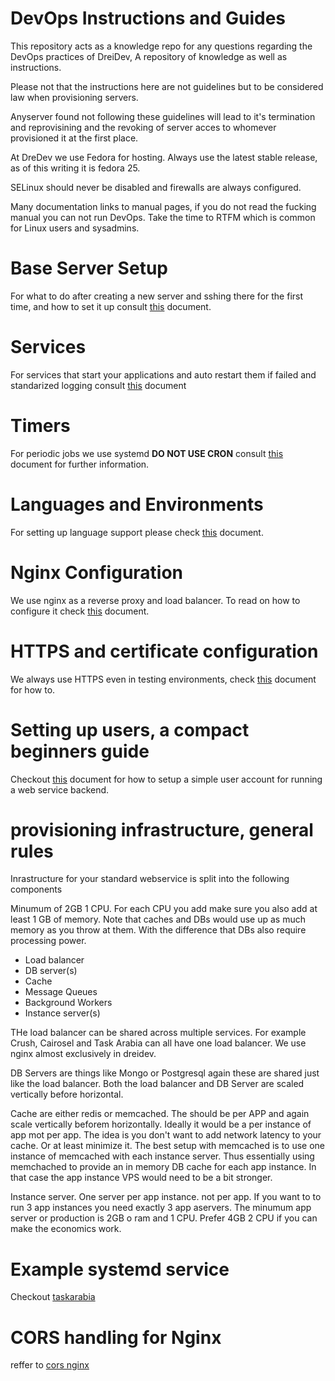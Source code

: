 DevOps Instructions and Guides
==============================


This repository acts as a knowledge repo for any questions regarding the DevOps practices of DreiDev,
A repository of knowledge as well as instructions.

Please not that the instructions here are not guidelines but to be considered law when provisioning servers.

Anyserver found not following these guidelines will lead to it's termination and reprovisining and the revoking of server acces to whomever provisioned it at the first place.



At DreDev we use Fedora for hosting. Always use the latest stable release, as of this writing it is fedora 25.

SELinux should never be disabled and firewalls are always configured.


Many documentation links to manual pages, if you do not read the fucking manual you can not run DevOps.
Take the time to RTFM which is common for Linux users and sysadmins.


# Base Server Setup

For what to do after creating a new server and sshing there for the first time, and how to set it up consult
[this](generic/README.md) document.


# Services


For services that start your applications and auto restart them if failed and standarized logging consult [this](generic/SERVICES.md) document

# Timers


For periodic jobs we use systemd **DO NOT USE CRON** consult [this](generic/TIMERS.md) document for further information.


# Languages and Environments

For setting up language support please check [this](languages/README.md) document.



# Nginx Configuration

We use nginx as a reverse proxy and load balancer. To read on how to configure it check [this](nginx/README.md) document.


# HTTPS and certificate configuration

We always use HTTPS even in testing environments, check [this](nginx/HTTPS.md) document for how to.




# Setting up users, a compact beginners guide

Checkout [this](users-and-permissions/simple-user-creation.md) document for how to setup a simple user account for running a web service backend.



# provisioning infrastructure, general rules

Inrastructure for your standard webservice is split into the following components

Minumum of 2GB 1 CPU. For each CPU you add make sure you also add at least 1 GB of memory.
Note that caches and DBs would use up as much memory as you throw at them. With the difference that DBs also require processing power.



- Load balancer
- DB server(s)
- Cache
- Message Queues
- Background Workers
- Instance server(s)


THe load balancer can be shared across multiple services. For example Crush, Cairosel and Task Arabia can all have one load balancer. We use nginx almost exclusively
in dreidev.

DB Servers are things like Mongo or Postgresql again these are shared just like the load balancer.
Both the load balancer and DB Server are scaled vertically before horizontal.

Cache are either redis or memcached. The should be per APP and again scale vertically beforem horizontally. Ideally it would be a per instance of app mot per app.
The idea is you don't want to add network latency to your cache. Or at least minimize it. The best setup with memcached is to use one instance of memcached with each instance server. Thus essentially using memchached to provide an in memory DB cache for each app instance. In that case the app instance VPS would need to be a bit stronger.

Instance server. One server per app instance. not per app. If you want to to run 3 app instances you need exactly 3 app aservers.
The minumum app server or production is 2GB o ram and 1 CPU. Prefer 4GB 2 CPU if you can make the economics work.




# Example systemd service

Checkout [taskarabia](examples/syssssssssssssssstemd/taskarabia.service)



# CORS handling for Nginx

reffer to [cors nginx](snippets/nginx/cors.md)